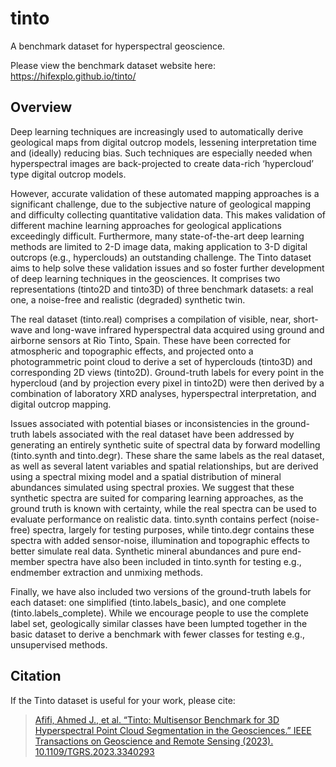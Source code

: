 # tinto
A benchmark dataset for hyperspectral geoscience.

Please view the benchmark dataset website here: https://hifexplo.github.io/tinto/

## Overview

Deep learning techniques are increasingly used to automatically derive geological maps from digital outcrop models, lessening interpretation time and (ideally) reducing bias. Such techniques are especially needed when hyperspectral images are back-projected to create data-rich ‘hypercloud’ type digital outcrop models.

However, accurate validation of these automated mapping approaches is a significant challenge, due to the subjective nature of geological mapping and difficulty collecting quantitative validation data. This makes validation of different machine learning approaches for geological applications exceedingly difficult. Furthermore, many state-of-the-art deep learning methods are limited to 2-D image data, making application to 3-D digital outcrops (e.g., hyperclouds) an outstanding challenge.
The Tinto dataset aims to help solve these validation issues and so foster further development of deep learning techniques in the geosciences. It comprises two representations (tinto2D and tinto3D) of three benchmark datasets: a real one, a noise-free and realistic (degraded) synthetic twin.

The real dataset (tinto.real) comprises a compilation of visible, near, short-wave and long-wave infrared hyperspectral data acquired using ground and airborne sensors at Rio Tinto, Spain. These have been corrected for atmospheric and topographic effects, and projected onto a photogrammetric point cloud to derive a set of hyperclouds (tinto3D) and corresponding 2D views (tinto2D). Ground-truth labels for every point in the hypercloud (and by projection every pixel in tinto2D) were then derived by a combination of laboratory XRD analyses, hyperspectral interpretation, and digital outcrop mapping.

Issues associated with potential biases or inconsistencies in the ground-truth labels associated with the real dataset have been addressed by generating an entirely synthetic suite of spectral data by forward modelling (tinto.synth and tinto.degr). These share the same labels as the real dataset, as well as several latent variables and spatial relationships, but are derived using a spectral mixing model and a spatial distribution of mineral abundances simulated using spectral proxies. We suggest that these synthetic spectra are suited for comparing learning approaches, as the ground truth is known with certainty, while the real spectra can be used to evaluate performance on realistic data. tinto.synth contains perfect (noise-free) spectra, largely for testing purposes, while tinto.degr contains these spectra with added sensor-noise, illumination and topographic effects to better simulate real data. Synthetic mineral abundances and pure end-member spectra have also been included in tinto.synth for testing e.g., endmember extraction and unmixing methods.

Finally, we have also included two versions of the ground-truth labels for each dataset: one simplified (tinto.labels_basic), and one complete (tinto.labels_complete). While we encourage people to use the complete label set, geologically similar classes have been lumpted together in the basic dataset to derive a benchmark with fewer classes for testing e.g., unsupervised methods.

## Citation

If the Tinto dataset is useful for your work, please cite:

> [Afifi, Ahmed J., et al. “Tinto: Multisensor Benchmark for 3D Hyperspectral Point Cloud Segmentation in the Geosciences.” IEEE Transactions on Geoscience and Remote Sensing (2023). 10.1109/TGRS.2023.3340293](dx.doi.org/10.1109/TGRS.2023.3340293)
